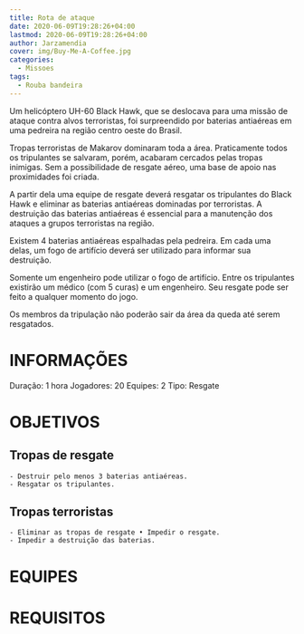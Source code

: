 ```yaml
---
title: Rota de ataque
date: 2020-06-09T19:28:26+04:00
lastmod: 2020-06-09T19:28:26+04:00
author: Jarzamendia
cover: img/Buy-Me-A-Coffee.jpg
categories:
  - Missoes
tags:
  - Rouba bandeira
---
```


Um helicóptero UH-60 Black Hawk, que se deslocava para uma missão de ataque contra alvos terroristas, foi surpreendido por baterias antiaéreas em uma pedreira na região centro oeste do Brasil.

Tropas terroristas de Makarov dominaram toda a área. Praticamente todos os tripulantes se salvaram, porém, acabaram cercados pelas tropas inimigas. Sem a possibilidade de resgate aéreo, uma base de apoio nas proximidades foi criada.

A partir dela uma equipe de resgate deverá resgatar os tripulantes do Black Hawk e eliminar as baterias antiaéreas dominadas por terroristas. A destruição das baterias antiaéreas é essencial para a manutenção dos ataques a grupos terroristas na região.

Existem 4 baterias antiaéreas espalhadas pela pedreira. Em cada uma delas, um fogo de artifício deverá ser utilizado para informar sua destruição. 

Somente um engenheiro pode utilizar o fogo de artifício. Entre os tripulantes existirão um médico (com 5 curas) e um engenheiro. Seu resgate pode ser feito a qualquer momento do jogo.

Os membros da tripulação não poderão sair da área da queda até serem resgatados.

# INFORMAÇÕES

Duração: 1 hora
Jogadores: 20
Equipes: 2
Tipo: Resgate

# OBJETIVOS

## Tropas de resgate
    - Destruir pelo menos 3 baterias antiaéreas.
    - Resgatar os tripulantes.

## Tropas terroristas
    - Eliminar as tropas de resgate • Impedir o resgate.
    - Impedir a destruição das baterias.

# EQUIPES

# REQUISITOS
